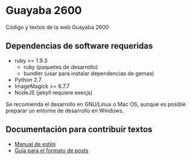 Guayaba 2600
============

Código y textos de la web Guayaba 2600

## Dependencias de software requeridas

* ruby >= 1.9.3
    * ruby (paquetes de desarrollo)
    * bundler (usar para instalar dependencias de gemas)
* Python 2.7
* ImageMagick >= 6.7.7
* NodeJS (jekyll requiere execjs)

Se recomienda el desarrollo en GNU/Linux o Mac OS, aunque es posible preparar un entorno de desarrollo en Windows.

## Documentación para contribuir textos

* [Manual de estilo](http://guayaba2600.com/autores/docs/manual_de_estilo.html)
* [Guía para el formato de posts](http://guayaba2600.com/autores/docs/guia_tecnica.html)